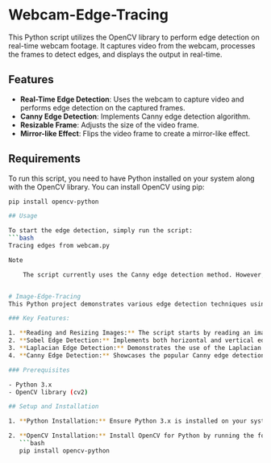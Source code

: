 # Webcam-Edge-Tracing

This Python script utilizes the OpenCV library to perform edge detection on real-time webcam footage. It captures video from the webcam, processes the frames to detect edges, and displays the output in real-time.

## Features

- **Real-Time Edge Detection**: Uses the webcam to capture video and performs edge detection on the captured frames.
- **Canny Edge Detection**: Implements Canny edge detection algorithm.
- **Resizable Frame**: Adjusts the size of the video frame.
- **Mirror-like Effect**: Flips the video frame to create a mirror-like effect.

## Requirements

To run this script, you need to have Python installed on your system along with the OpenCV library. You can install OpenCV using pip:

```bash
pip install opencv-python

## Usage

To start the edge detection, simply run the script:
```bash
Tracing edges from webcam.py

Note

    The script currently uses the Canny edge detection method. However, it can be modified to use other methods like Laplacian and Sobel by uncommenting the respective lines in the code


# Image-Edge-Tracing
This Python project demonstrates various edge detection techniques using the OpenCV library. It provides an easy-to-follow script that showcases three different methods of edge detection: Sobel Edge Detection, Laplacian Edge Detection, and Canny Edge Detection.

### Key Features:

1. **Reading and Resizing Images:** The script starts by reading an image from a file and resizing it for optimal processing.
2. **Sobel Edge Detection:** Implements both horizontal and vertical edge detections using the Sobel operator.
3. **Laplacian Edge Detection:** Demonstrates the use of the Laplacian operator for edge detection.
4. **Canny Edge Detection:** Showcases the popular Canny edge detection algorithm, with adjustable threshold values.

### Prerequisites

- Python 3.x
- OpenCV library (cv2)

## Setup and Installation

1. **Python Installation:** Ensure Python 3.x is installed on your system. If not, download and install it from the [Python website](https://www.python.org/downloads/).

2. **OpenCV Installation:** Install OpenCV for Python by running the following command:
   ```bash
   pip install opencv-python
